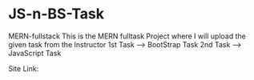 # JS-n-BS-Task
MERN-fullstack
This is the MERN fulltask Project where I will upload the given task from the Instructor
1st Task --> BootStrap Task
2nd Task --> JavaScript Task

Site Link:
